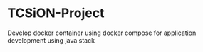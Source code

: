 # TCSiON-Project
Develop docker container using docker compose for application development using java stack
